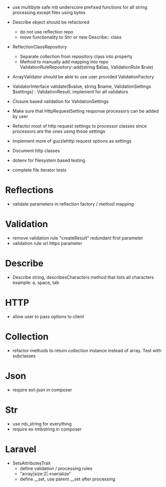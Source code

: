 * use multibyte safe mb underscore prefixed functions for all string processing
  except files using bytes

* Describe object should be refactored
    * do not use reflection repo
    * move functionality to Strr or new Describe:: class


* ReflectionClassRepository
    * Separate collection from repository class into property
    * Method to manually add mapping into repo ValidationRuleRepository::add(string $alias, ValidationRule $rule)

* ArrayValidator should be able to use user provided ValidationFactory
* ValidatorInterface validate($value, string $name, ValidationSettings $settings) : ValidationResult; implement for all validators
* Closure based validation for ValidationSettings
* Make sure that HttpRequestSetting response processors can be added by user
* Refactor most of http request settings to processor classes since processors are the ones using those settings
* Implement more of guzzlehttp request options as settings
* Document http classes


* dotenv for filesystem based testing
* complete file iterator tests

# Reflections
* validate parameters in reflection factory / method mapping

# Validation
* remove validation rule "createResult" redundant first parameter
* validation rule url https parameter

# Describe
* Describe string, describesCharacters method that lists all characters example: a, space, tab

# HTTP
* allow user to pass options to client

# Collection
* refactor methods to return collection instance instead of array. Test with subclasses

# Json
* require ext-json in composer

# Str
* use mb_string for everything
* require ex-tmbstring in composer

# Laravel
* SetsAttributesTrait
    * define validation / processing rules
    * "array|size:2|->serialize"
    * define __set, use parent __set after processing
